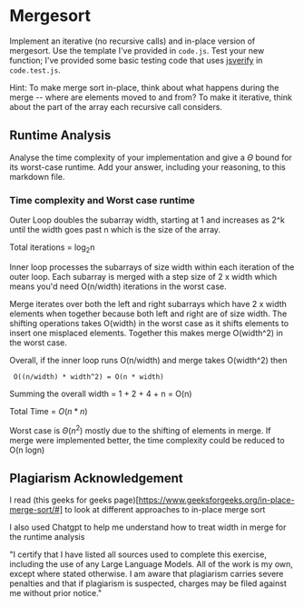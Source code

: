 # Mergesort

Implement an iterative (no recursive calls) and in-place version of mergesort.
Use the template I've provided in `code.js`. Test your new function; I've
provided some basic testing code that uses
[jsverify](https://jsverify.github.io/) in `code.test.js`.

Hint: To make merge sort in-place, think about what happens during the merge --
where are elements moved to and from? To make it iterative, think about the
part of the array each recursive call considers.

## Runtime Analysis

Analyse the time complexity of your implementation and give a $\Theta$ bound for
its worst-case runtime. Add your answer, including your reasoning, to this
markdown file.

### Time complexity and Worst case runtime 

Outer Loop doubles the subarray width, starting at 1 and increases as 2^k until the width goes past n which is the size of the array. 

Total iterations = log<sub>2</sub>n

Inner loop processes the subarrays of size width within each iteration of the outer loop. Each subarray is merged with a step size of 2 x width which means you'd need O(n/width) iterations in the worst case.

Merge iterates over both the left and right subarrays which have 2 x width elements when together because both left and right are of size width. The shifting operations takes O(width) in the worst case as it shifts elements to insert one misplaced elements. 
Together this makes merge O(width^2) in the worst case.

Overall, if the inner loop runs O(n/width) and merge takes O(width^2) then

```
 O((n/width) * width^2) = O(n * width)
```

Summing the overall width = 1 + 2 + 4 + n = O(n)

Total Time = $O(n * n)$

Worst case is $\Theta(n^2)$ mostly due to the shifting of elements in merge. If merge were implemented better, the time complexity could be reduced to O(n logn)

## Plagiarism Acknowledgement

I read (this geeks for geeks page)[https://www.geeksforgeeks.org/in-place-merge-sort/#] to look at different approaches to in-place merge sort

I also used Chatgpt to help me understand how to treat width in merge for the runtime analysis

"I certify that I have listed all sources used to complete this exercise, including the use of any Large Language Models. All of the work is my own, except where stated otherwise. I am aware that plagiarism carries severe penalties and that if plagiarism is suspected, charges may be filed against me without prior notice."
